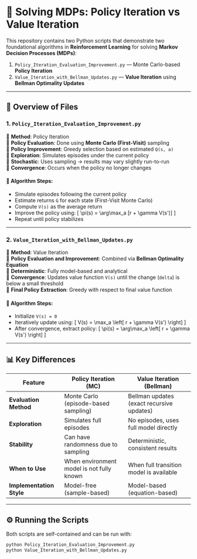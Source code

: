 # 🧠 Solving MDPs: Policy Iteration vs Value Iteration

This repository contains two Python scripts that demonstrate two foundational algorithms in **Reinforcement Learning** for solving **Markov Decision Processes (MDPs)**:

1. `Policy_Iteration_Evaluation_Improvement.py` — Monte Carlo-based **Policy Iteration**
2. `Value_Iteration_with_Bellman_Updates.py` — **Value Iteration** using **Bellman Optimality Updates**

---

## 📁 Overview of Files

### 1. `Policy_Iteration_Evaluation_Improvement.py`

🔹 **Method**: Policy Iteration  
🔹 **Policy Evaluation**: Done using **Monte Carlo (First-Visit)** sampling  
🔹 **Policy Improvement**: Greedy selection based on estimated `Q(s, a)`  
🔹 **Exploration**: Simulates episodes under the current policy  
🔹 **Stochastic**: Uses sampling → results may vary slightly run-to-run  
🔹 **Convergence**: Occurs when the policy no longer changes

#### 🔧 Algorithm Steps:
- Simulate episodes following the current policy
- Estimate returns `G` for each state (First-Visit Monte Carlo)
- Compute `V(s)` as the average return
- Improve the policy using:
  \[
  \pi(s) = \arg\max_a [r + \gamma V(s')]
  \]
- Repeat until policy stabilizes

---

### 2. `Value_Iteration_with_Bellman_Updates.py`

🔹 **Method**: Value Iteration  
🔹 **Policy Evaluation and Improvement**: Combined via **Bellman Optimality Equation**  
🔹 **Deterministic**: Fully model-based and analytical  
🔹 **Convergence**: Updates value function `V(s)` until the change (`delta`) is below a small threshold  
🔹 **Final Policy Extraction**: Greedy with respect to final value function

#### 🔧 Algorithm Steps:
- Initialize `V(s) = 0`
- Iteratively update using:
  \[
  V(s) = \max_a \left[ r + \gamma V(s') \right]
  \]
- After convergence, extract policy:
  \[
  \pi(s) = \arg\max_a \left[ r + \gamma V(s') \right]
  \]

---

## 📊 Key Differences

| Feature                      | Policy Iteration (MC)                          | Value Iteration (Bellman)                   |
|-----------------------------|------------------------------------------------|---------------------------------------------|
| **Evaluation Method**       | Monte Carlo (episode-based sampling)          | Bellman updates (exact recursive updates)   |
| **Exploration**             | Simulates full episodes                       | No episodes, uses full model directly       |
| **Stability**               | Can have randomness due to sampling           | Deterministic, consistent results           |
| **When to Use**             | When environment model is not fully known     | When full transition model is available     |
| **Implementation Style**    | Model-free (sample-based)                     | Model-based (equation-based)                |

---

## ⚙️ Running the Scripts

Both scripts are self-contained and can be run with:

```bash
python Policy_Iteration_Evaluation_Improvement.py
python Value_Iteration_with_Bellman_Updates.py
